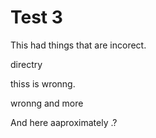 
# Test 3


This had things that are incorect.

directry

thiss is wronng.

wronng and more

And here aaproximately .?
